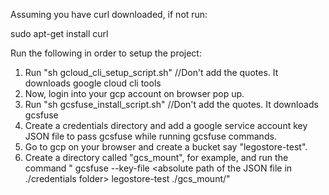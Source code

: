 Assuming you have curl downloaded, if not run:

sudo apt-get install curl

Run the following in order to setup the project:
1. Run "sh gcloud_cli_setup_script.sh" //Don't add the quotes. It downloads google cloud cli tools   
2. Now, login into your gcp account on browser pop up.
3. Run "sh gcsfuse_install_script.sh" //Don't add the quotes. It downloads gcsfuse
4. Create a credentials directory and add a google service account key JSON file to pass gcsfuse while running gcsfuse commands.
5. Go to gcp on your browser and create a bucket say "legostore-test".
5. Create a directory called "gcs_mount", for example, and run the command "
gcsfuse --key-file <absolute path of the JSON file in ./credentials folder> legostore-test ./gcs_mount/"
